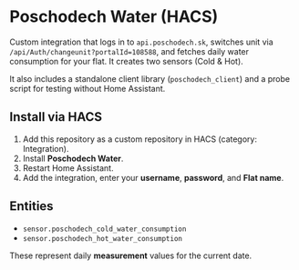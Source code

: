 # Poschodech Water (HACS)

Custom integration that logs in to `api.poschodech.sk`, switches unit via `/api/Auth/changeunit?portalId=108588`,
and fetches daily water consumption for your flat. It creates two sensors (Cold & Hot).

It also includes a standalone client library (`poschodech_client`) and a probe script for testing without Home Assistant.

## Install via HACS
1. Add this repository as a custom repository in HACS (category: Integration).
2. Install **Poschodech Water**.
3. Restart Home Assistant.
4. Add the integration, enter your **username**, **password**, and **Flat name**.

## Entities
- `sensor.poschodech_cold_water_consumption`
- `sensor.poschodech_hot_water_consumption`

These represent daily **measurement** values for the current date.
